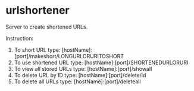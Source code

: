 # urlshortener

Server to create shortened URLs.

Instruction:
1. To short URL type: [hostName]:[port]/makeshort/LONGURLORURITOSHORT
2. To use shortened URL type: [hostName]:[port]/SHORTENEDURLORURI
3. To view all stored URLs type: [hostName]:[port]/showall
4. To delete URL by ID type: [hostName]:[port]/delete/id
5. To delete all URLs type: [hostName]:[port]/deleteall
